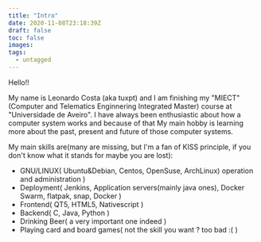 ```yaml
---
title: "Intro"
date: 2020-11-08T23:18:39Z
draft: false
toc: false
images:
tags:
  - untagged
---
```


Hello!!

My name is Leonardo Costa (aka tuxpt) and I am finishing my "MIECT"(Computer and Telematics Enginnering Integrated Master) course at "Universidade de Aveiro". 
I have always been enthusiastic about how a computer system works and because of that My main hobby is learning more about the past, present and future of those computer systems.

My main skills are(many are missing, but I'm a fan of KISS principle, if you don't know what it stands for maybe you are lost):
* GNU/LINUX( Ubuntu&Debian, Centos, OpenSuse, ArchLinux) operation and administration )
* Deployment( Jenkins, Application servers(mainly java ones), Docker Swarm, flatpak, snap, Docker )
* Frontend( QT5, HTML5, Nativescript )
* Backend( C, Java, Python )
* Drinking Beer( a very important one indeed )
* Playing card and board games( not the skill you want ? too bad :(  )
